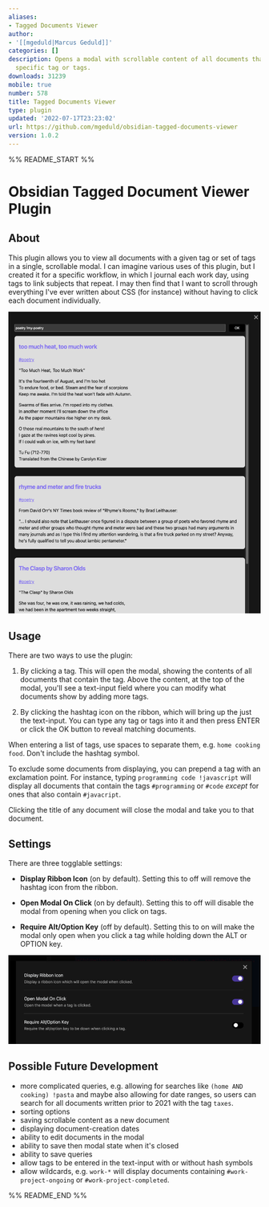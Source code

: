 ```yaml
---
aliases:
- Tagged Documents Viewer
author:
- '[[mgeduld|Marcus Geduld]]'
categories: []
description: Opens a modal with scrollable content of all documents that contain a
  specific tag or tags.
downloads: 31239
mobile: true
number: 578
title: Tagged Documents Viewer
type: plugin
updated: '2022-07-17T23:23:02'
url: https://github.com/mgeduld/obsidian-tagged-documents-viewer
version: 1.0.2
---
```


%% README_START %%

# Obsidian Tagged Document Viewer Plugin

## About

This plugin allows you to view all documents with a given tag or set of tags in a single, scrollable modal. I can imagine various uses of this plugin, but I created it for a specific workflow, in which I journal each work day, using tags to link subjects that repeat. I may then find that I want to scroll through everything I've ever written about CSS (for instance) without having to click each document individually. 

![image modal](https://raw.githubusercontent.com/mgeduld/obsidian-tagged-documents-viewer/HEAD/images/modal.png)

## Usage

There are two ways to use the plugin:

1. By clicking a tag. This will open the modal, showing the contents of all documents that contain the tag. Above the content, at the top of the modal, you'll see a text-input field where you can modify what documents show by adding more tags.

2. By clicking the hashtag icon on the ribbon, which will bring up the just the text-input. You can type any tag or tags into it and then press ENTER or click the OK button to reveal matching documents.

When entering a list of tags, use spaces to separate them, e.g. `home cooking food`. Don't include the hashtag symbol. 

To exclude some documents from displaying, you can prepend a tag with an exclamation point. For instance, typing `programming code !javascript` will display all documents that contain the tags `#programming` or `#code` *except* for ones that also contain `#javacript`. 

Clicking the title of any document will close the modal and take you to that document.

## Settings

There are three togglable settings:

- **Display Ribbon Icon** (on by default). Setting this to off will remove the hashtag icon from the ribbon.

- **Open Modal On Click** (on by default). Setting this to off will disable the modal from opening when you click on tags.

- **Require Alt/Option Key** (off by default). Setting this to on will make the modal only open when you click a tag while holding down the ALT or OPTION key. 

![image settings](https://raw.githubusercontent.com/mgeduld/obsidian-tagged-documents-viewer/HEAD/images/settings.png)

## Possible Future Development

- more complicated queries, e.g. allowing for searches like `(home AND cooking) !pasta` and maybe also allowing for date ranges, so users can search for all documents written prior to 2021 with the tag `taxes`.
- sorting options
- saving scrollable content as a new document
- displaying document-creation dates
- ability to edit documents in the modal
- ability to save then modal state when it's closed
- ability to save queries
- allow tags to be entered in the text-input with or without hash symbols
- allow wildcards, e.g. `work-*` will display documents containing `#work-project-ongoing` or `#work-project-completed`.


%% README_END %%